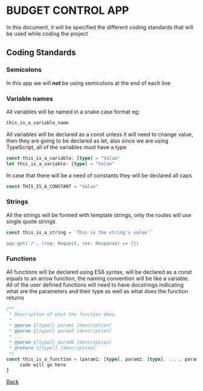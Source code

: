 # **BUDGET CONTROL APP**

In this document, it will be specified the different coding standards that will be used while coding the project

## Coding Standards

### Semicolons

In this app we will ***not*** be using semicolons at the end of each line

### Variable names

All variables will be named in a snake case format eg:

```Typescript
this_is_a_variable_name
```

All variables will be declared as a const unless it will need to change value, then they are going to be declared as let, also since we are using TypeScript, all of the variables must have a type

```Typescript
const this_is_a_variable: [type] = "Value"
let this_is_a_variable: [type] = "Value"
```

In case that there will be a need of constants they will be declared all caps

```Typescript
const THIS_IS_A_CONSTANT = "Value"
```

### Strings

All the strings will be formed with template strings, only the routes will use single quote strings

```Typescript
const this_is_a_string = `This is the string's value``

app.get('/', (req: Request, res: Response) => {})

```

### Functions

All functions will be declared using ES6 syntax, will be declared as a const equals to an arrow function, the naming convention will be like a variable.  All of the user defined functions will need to have docstrings indicating what are the parameters and their type as well as what does the function returns

``` Typescript
/**
 * Description of what the function does
 * 
 * @param {[type]} param1 [description]
 * @param {[type]} param2 [description]
 * ...
 * @param {[type]} paramN [description]
 * @return {[type]} [description]
 */
const this_is_a_function = (param1: [type], param2: [type], ...., paramN: [type]) => {
     code will go here
}
```

[Back](../README.md)
